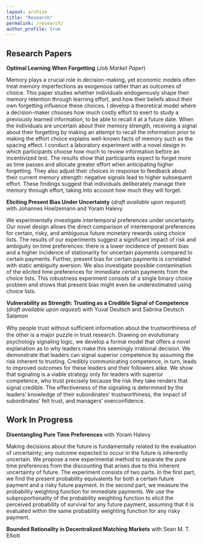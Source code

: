```yaml
---
layout: archive
title: "Research"
permalink: /research/
author_profile: true
---
```


## Research Papers
**Optimal Learning When Forgetting** (*Job Market Paper*)

Memory plays a crucial role in decision-making, yet economic models often treat memory imperfections as exogenous rather than as outcomes of choice. This paper studies whether individuals endogenously shape their memory retention through learning effort, and how their beliefs about their own forgetting influence these choices. I develop a theoretical model where a decision-maker chooses how much costly eﬀort to exert to study a previously learned information, to be able to recall it at a future date. When the individuals are uncertain about their memory strength, receiving a signal about their forgetting by making an attempt to recall the information prior to making the effort choice explains well-known facts of memory such as the spacing effect. I conduct a laboratory experiment with a novel design in which participants choose how much to review information before an incentivized test. The results show that participants expect to forget more as time passes and allocate greater effort when anticipating higher forgetting. They also adjust their choices in response to feedback about their current memory strength: negative signals lead to higher subsequent effort. These findings suggest that individuals deliberately manage their memory through effort, taking into account how much they will forget.


**Eliciting Present Bias Under Uncertainty** (*draft available upon request*) with Johannes Hoelzemann and Yoram Halevy

We experimentally investigate intertemporal preferences under uncertainty. Our novel design allows the direct comparison of intertemporal preferences for certain, risky, and ambiguous future monetary rewards using choice lists. The results of our experiments suggest a significant impact of risk and ambiguity on time preferences: there is a lower incidence of present bias and a higher incidence of stationarity for uncertain payments compared to certain payments. Further, present bias for certain payments is correlated with static ambiguity aversion. We also investigate possible contamination of the elicited time preferences for immediate certain payments from the choice lists. This robustness experiment consists of a single binary choice problem and shows that present bias might even be underestimated using choice lists.


**Vulnerability as Strength: Trusting as a Credible Signal of Competence** (*draft available upon request*) with Yuval Deutsch and Sabrina Deutsch Salamon

Why people trust without suﬃcient information about the trustworthiness of the other is a major puzzle in trust research. Drawing on evolutionary psychology signaling logic, we develop a formal model that oﬀers a novel explanation as to why leaders make this seemingly irrational decision. We demonstrate that leaders can signal superior competence by assuming the risk inherent to trusting. Credibly communicating competence, in turn, leads to improved outcomes for these leaders and their followers alike. We show that signaling is a viable strategy only for leaders with superior competence, who trust precisely because the risk they take renders that signal credible. The eﬀectiveness of the signaling is determined by the leaders’ knowledge of their subordinates’ trustworthiness, the impact of subordinates’ felt trust, and managers’ overconfidence.


## Work In Progress

**Disentangling Pure Time Preferences** with Yoram Halevy

Making decisions about the future is fundamentally related to the evaluation of uncertainty; any outcome expected to occur in the future is inherently uncertain. We propose a new experimental method to separate the pure time preferences from the discounting that arises due to this inherent uncertainty of future. The experiment consists of two parts. In the first part, we find the present probability equivalents for both a certain future payment and a risky future payment. In the second part, we measure the probability weighting function for immediate payments. We use the subproportionality of the probability weighting function to elicit the perceived probability of survival for any future payment, assuming that it is evaluated within the same probability weighting function for any risky payment.

**Bounded Rationality in Decentralized Matching Markets** with Sean M. T. Elliott



